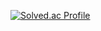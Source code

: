 [![Solved.ac Profile](http://mazassumnida.wtf/api/v2/generate_badge?boj=deleted)](https://solved.ac/orientaition/)
